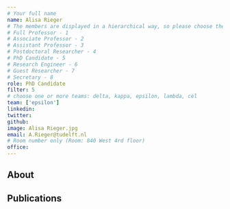 ```yaml
---
# Your full name
name: Alisa Rieger
# The members are displayed in a hierarchical way, so please choose the role and filter from this list:
# Full Professor - 1
# Associate Professor - 2
# Assistant Professor - 3
# Postdoctoral Researcher - 4
# PhD Candidate - 5
# Research Engineer - 6
# Guest Researcher - 7
# Secretary - 8
role: PhD Candidate
filter: 5
# choose one or more teams: delta, kappa, epsilon, lambda, cel
team: ['epsilon']
linkedin:
twitter:
github:
image: Alisa Rieger.jpg
email: A.Rieger@tudelft.nl
# Room number only (Room: 840 West 4rd floor)
office:
---
```


## About

## Publications


